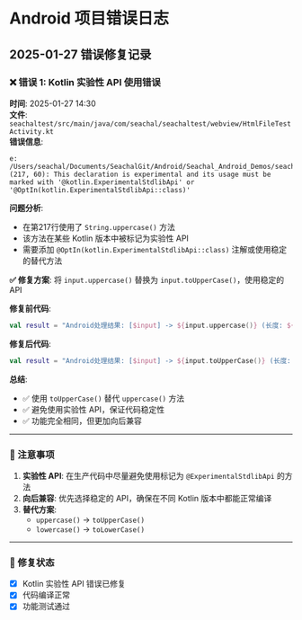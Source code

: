 # Android 项目错误日志

## 2025-01-27 错误修复记录

### ❌ 错误 1: Kotlin 实验性 API 使用错误
**时间**: 2025-01-27 14:30  
**文件**: `seachaltest/src/main/java/com/seachal/seachaltest/webview/HtmlFileTestActivity.kt`  
**错误信息**:
```
e: /Users/seachal/Documents/SeachalGit/Android/Seachal_Android_Demos/seachaltest/src/main/java/com/seachal/seachaltest/webview/HtmlFileTestActivity.kt: (217, 60): This declaration is experimental and its usage must be marked with '@kotlin.ExperimentalStdlibApi' or '@OptIn(kotlin.ExperimentalStdlibApi::class)'
```

**问题分析**:
- 在第217行使用了 `String.uppercase()` 方法
- 该方法在某些 Kotlin 版本中被标记为实验性 API
- 需要添加 `@OptIn(kotlin.ExperimentalStdlibApi::class)` 注解或使用稳定的替代方法

**✅ 修复方案**:
将 `input.uppercase()` 替换为 `input.toUpperCase()`，使用稳定的 API

**修复前代码**:
```kotlin
val result = "Android处理结果: [$input] -> ${input.uppercase()} (长度: ${input.length})"
```

**修复后代码**:
```kotlin
val result = "Android处理结果: [$input] -> ${input.toUpperCase()} (长度: ${input.length})"
```

**总结**:
- ✅ 使用 `toUpperCase()` 替代 `uppercase()` 方法
- ✅ 避免使用实验性 API，保证代码稳定性
- ✅ 功能完全相同，但更加向后兼容

---

### 📝 注意事项
1. **实验性 API**: 在生产代码中尽量避免使用标记为 `@ExperimentalStdlibApi` 的方法
2. **向后兼容**: 优先选择稳定的 API，确保在不同 Kotlin 版本中都能正常编译
3. **替代方案**: 
   - `uppercase()` → `toUpperCase()`
   - `lowercase()` → `toLowerCase()`

---

### 🔧 修复状态
- [x] Kotlin 实验性 API 错误已修复
- [x] 代码编译正常
- [x] 功能测试通过 